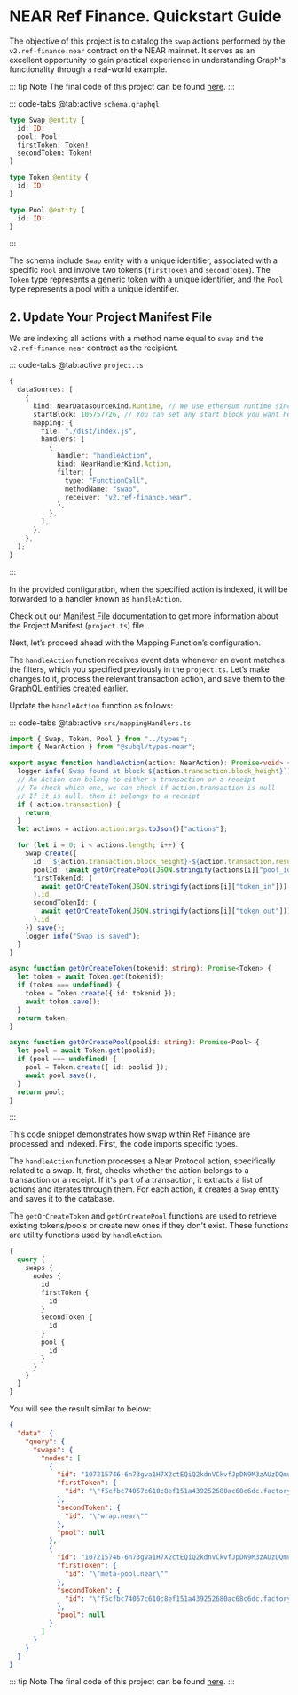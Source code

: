 # NEAR Ref Finance. Quickstart Guide

The objective of this project is to catalog the `swap` actions performed by the `v2.ref-finance.near` contract on the NEAR mainnet. It serves as an excellent opportunity to gain practical experience in understanding Graph's functionality through a real-world example.

<!-- @include: ../snippets/quickstart-reference.md -->

<!-- @include: ../snippets/near-quickstart-reference.md -->

::: tip Note
The final code of this project can be found [here](https://github.com/subquery/near-subql-starter/tree/main/Near/near-ref-finance).
:::

<!-- @include: ../snippets/schema-intro.md -->

::: code-tabs
@tab:active `schema.graphql`

```graphql
type Swap @entity {
  id: ID!
  pool: Pool!
  firstToken: Token!
  secondToken: Token!
}

type Token @entity {
  id: ID!
}

type Pool @entity {
  id: ID!
}
```

:::

The schema include `Swap` entity with a unique identifier, associated with a specific `Pool` and involve two tokens (`firstToken` and `secondToken`). The `Token` type represents a generic token with a unique identifier, and the `Pool` type represents a pool with a unique identifier.

<!-- @include: ../snippets/note-on-entity-relationships.md -->

<!-- @include: ../snippets/near-codegen.md -->

## 2. Update Your Project Manifest File

<!-- @include: ../snippets/near-manifest-intro.md -->

We are indexing all actions with a method name equal to `swap` and the `v2.ref-finance.near` contract as the recipient.

::: code-tabs
@tab:active `project.ts`

```ts
{
  dataSources: [
    {
      kind: NearDatasourceKind.Runtime, // We use ethereum runtime since NEAR Aurora is a layer-2 that is compatible
      startBlock: 105757726, // You can set any start block you want here. This block was when the sweat_welcome.near address was created
      mapping: {
        file: "./dist/index.js",
        handlers: [
          {
            handler: "handleAction",
            kind: NearHandlerKind.Action,
            filter: {
              type: "FunctionCall",
              methodName: "swap",
              receiver: "v2.ref-finance.near",
            },
          },
        ],
      },
    },
  ];
}
```

:::

In the provided configuration, when the specified action is indexed, it will be forwarded to a handler known as `handleAction`.

Check out our [Manifest File](../../build/manifest/near.md) documentation to get more information about the Project Manifest (`project.ts`) file.

Next, let’s proceed ahead with the Mapping Function’s configuration.

<!-- @include: ../snippets/near-mapping-intro.md -->

The `handleAction` function receives event data whenever an event matches the filters, which you specified previously in the `project.ts`. Let’s make changes to it, process the relevant transaction action, and save them to the GraphQL entities created earlier.

Update the `handleAction` function as follows:

::: code-tabs
@tab:active `src/mappingHandlers.ts`

```ts
import { Swap, Token, Pool } from "../types";
import { NearAction } from "@subql/types-near";

export async function handleAction(action: NearAction): Promise<void> {
  logger.info(`Swap found at block ${action.transaction.block_height}`);
  // An Action can belong to either a transaction or a receipt
  // To check which one, we can check if action.transaction is null
  // If it is null, then it belongs to a receipt
  if (!action.transaction) {
    return;
  }
  let actions = action.action.args.toJson()["actions"];

  for (let i = 0; i < actions.length; i++) {
    Swap.create({
      id: `${action.transaction.block_height}-${action.transaction.result.id}-${action.id}-${i}`,
      poolId: (await getOrCreatePool(JSON.stringify(actions[i]["pool_id"]))).id,
      firstTokenId: (
        await getOrCreateToken(JSON.stringify(actions[i]["token_in"]))
      ).id,
      secondTokenId: (
        await getOrCreateToken(JSON.stringify(actions[i]["token_out"]))
      ).id,
    }).save();
    logger.info("Swap is saved");
  }
}

async function getOrCreateToken(tokenid: string): Promise<Token> {
  let token = await Token.get(tokenid);
  if (token === undefined) {
    token = Token.create({ id: tokenid });
    await token.save();
  }
  return token;
}

async function getOrCreatePool(poolid: string): Promise<Pool> {
  let pool = await Token.get(poolid);
  if (pool === undefined) {
    pool = Token.create({ id: poolid });
    await pool.save();
  }
  return pool;
}
```

:::

This code snippet demonstrates how swap within Ref Finance are processed and indexed. First, the code imports specific types.

The `handleAction` function processes a Near Protocol action, specifically related to a swap. It, first, checks whether the action belongs to a transaction or a receipt. If it's part of a transaction, it extracts a list of actions and iterates through them. For each action, it creates a `Swap` entity and saves it to the database.

The `getOrCreateToken` and `getOrCreatePool` functions are used to retrieve existing tokens/pools or create new ones if they don't exist. These functions are utility functions used by `handleAction`.

<!-- @include: ../snippets/build.md -->

<!-- @include: ../snippets/run-locally.md -->

<!-- @include: ../snippets/query-intro.md -->

```graphql
{
  query {
    swaps {
      nodes {
        id
        firstToken {
          id
        }
        secondToken {
          id
        }
        pool {
          id
        }
      }
    }
  }
}
```

You will see the result similar to below:

```json
{
  "data": {
    "query": {
      "swaps": {
        "nodes": [
          {
            "id": "107215746-6n73gva1H7X2ctEQiQ2kdnVCkvfJpDN9M3zAUzDQmugL-0-2",
            "firstToken": {
              "id": "\"f5cfbc74057c610c8ef151a439252680ac68c6dc.factory.bridge.near\""
            },
            "secondToken": {
              "id": "\"wrap.near\""
            },
            "pool": null
          },
          {
            "id": "107215746-6n73gva1H7X2ctEQiQ2kdnVCkvfJpDN9M3zAUzDQmugL-0-1",
            "firstToken": {
              "id": "\"meta-pool.near\""
            },
            "secondToken": {
              "id": "\"f5cfbc74057c610c8ef151a439252680ac68c6dc.factory.bridge.near\""
            },
            "pool": null
          }
        ]
      }
    }
  }
}
```

::: tip Note
The final code of this project can be found [here](https://github.com/subquery/near-subql-starter/tree/main/Near/near-ref-finance).
:::

<!-- @include: ../snippets/whats-next.md -->
